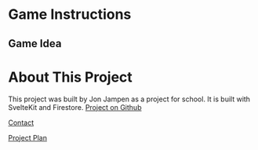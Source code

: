 # Game Instructions
## Game Idea

# About This Project
This project was built by Jon Jampen as a project for school. It is built with SvelteKit and Firestore.
[Project on Github](https://github.com/jonjampen/cyber-crusade/)

[Contact](mailto:jon.jampen@cryptography.ch)

[Project Plan](https://github.com/jonjampen/cyber-crusade/blob/main/TODO.md)